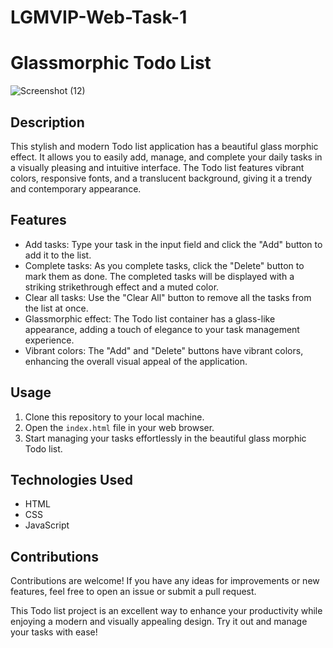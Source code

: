 # LGMVIP-Web-Task-1

# Glassmorphic Todo List

![Screenshot (12)](https://github.com/Sabavat-Jayanth-Naik/LGMVIP-Web-Task-1/assets/130920035/d5fbdb51-1317-429e-9c51-63d0f55fb08d)


## Description

This stylish and modern Todo list application has a beautiful glass morphic effect. It allows you to easily add, manage, and complete your daily tasks in a visually pleasing and intuitive interface. The Todo list features vibrant colors, responsive fonts, and a translucent background, giving it a trendy and contemporary appearance.

## Features

- Add tasks: Type your task in the input field and click the "Add" button to add it to the list.
- Complete tasks: As you complete tasks, click the "Delete" button to mark them as done. The completed tasks will be displayed with a striking strikethrough effect and a muted color.
- Clear all tasks: Use the "Clear All" button to remove all the tasks from the list at once.
- Glassmorphic effect: The Todo list container has a glass-like appearance, adding a touch of elegance to your task management experience.
- Vibrant colors: The "Add" and "Delete" buttons have vibrant colors, enhancing the overall visual appeal of the application.

## Usage

1. Clone this repository to your local machine.
2. Open the `index.html` file in your web browser.
3. Start managing your tasks effortlessly in the beautiful glass morphic Todo list.

## Technologies Used

- HTML
- CSS
- JavaScript

## Contributions

Contributions are welcome! If you have any ideas for improvements or new features, feel free to open an issue or submit a pull request.



This Todo list project is an excellent way to enhance your productivity while enjoying a modern and visually appealing design. Try it out and manage your tasks with ease!
